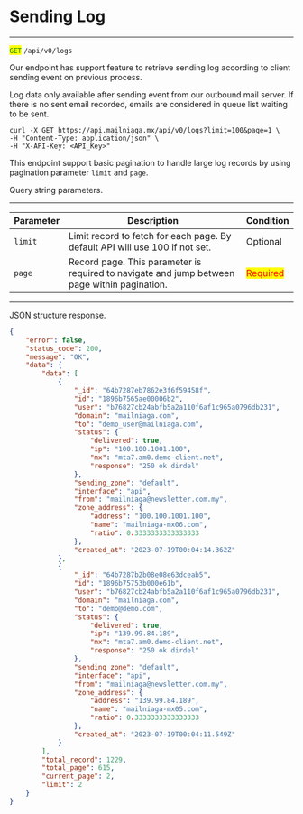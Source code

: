 # Sending Log

***

<mark style="color:green;">`GET`</mark> `/api/v0/logs`

Our endpoint has support feature to retrieve sending log according to client sending event on previous process.

Log data only available after sending event from our outbound mail server. If there is no sent email recorded, emails are considered in queue list waiting to be sent.



```markup
curl -X GET https://api.mailniaga.mx/api/v0/logs?limit=100&page=1 \
-H "Content-Type: application/json" \
-H "X-API-Key: <API_Key>" 
```



This endpoint support basic pagination to handle large log records by using pagination parameter `limit` and `page`.

Query string parameters.



***

<table data-full-width="true"><thead><tr><th>Parameter</th><th>Description</th><th>Condition</th></tr></thead><tbody><tr><td><code>limit</code></td><td>Limit record to fetch for each page. By default API will use 100 if not set.</td><td>Optional</td></tr><tr><td><code>page</code></td><td>Record page. This parameter is required to navigate and jump between page within pagination.</td><td><mark style="color:red;">Required</mark></td></tr></tbody></table>

***



JSON structure response.



```json
{
    "error": false,
    "status_code": 200,
    "message": "OK",
    "data": {
        "data": [
            {
                "_id": "64b7287eb7862e3f6f59458f",
                "id": "1896b7565ae00006b2",
                "user": "b76827cb24abfb5a2a110f6af1c965a0796db231",
                "domain": "mailniaga.com",
                "to": "demo_user@mailniaga.com",
                "status": {
                    "delivered": true,
                    "ip": "100.100.1001.100",
                    "mx": "mta7.am0.demo-client.net",
                    "response": "250 ok dirdel"
                },
                "sending_zone": "default",
                "interface": "api",
                "from": "mailniaga@newsletter.com.my",
                "zone_address": {
                    "address": "100.100.1001.100",
                    "name": "mailniaga-mx06.com",
                    "ratio": 0.3333333333333333
                },
                "created_at": "2023-07-19T00:04:14.362Z"
            },
            {
                "_id": "64b7287b2b08e08e63dceab5",
                "id": "1896b75753b000e61b",
                "user": "b76827cb24abfb5a2a110f6af1c965a0796db231",
                "domain": "mailniaga.com",
                "to": "demo@demo.com",
                "status": {
                    "delivered": true,
                    "ip": "139.99.84.189",
                    "mx": "mta7.am0.demo-client.net",
                    "response": "250 ok dirdel"
                },
                "sending_zone": "default",
                "interface": "api",
                "from": "mailniaga@newsletter.com.my",
                "zone_address": {
                    "address": "139.99.84.189",
                    "name": "mailniaga-mx05.com",
                    "ratio": 0.3333333333333333
                },
                "created_at": "2023-07-19T00:04:11.549Z"
            }
        ],
        "total_record": 1229,
        "total_page": 615,
        "current_page": 2,
        "limit": 2
    }
}
```

